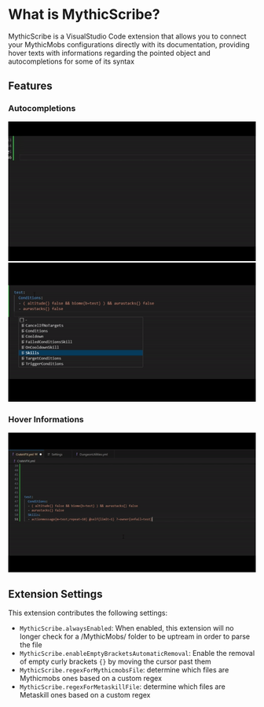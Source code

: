 # What is MythicScribe?

MythicScribe is a VisualStudio Code extension that allows you to connect your MythicMobs configurations directly with its documentation, providing hover texts with informations regarding the pointed object and autocompletions for some of its syntax


## Features

### Autocompletions

![Autocompletion Demo](https://raw.githubusercontent.com/Lxlp38/MythicScribe/refs/heads/master/demos/autocompletion-demo.gif)
![Autocompletion Demo](https://raw.githubusercontent.com/Lxlp38/MythicScribe/refs/heads/master/demos/autocompletion2-demo.gif)

### Hover Informations

![Hover Demo](https://raw.githubusercontent.com/Lxlp38/MythicScribe/refs/heads/master/demos/hover-demo.gif)


## Extension Settings

This extension contributes the following settings:

* `MythicScribe.alwaysEnabled`: When enabled, this extension will no longer check for a /MythicMobs/ folder to be uptream in order to parse the file
* `MythicScribe.enableEmptyBracketsAutomaticRemoval`: Enable the removal of empty curly brackets `{}` by moving the cursor past them
* `MythicScribe.regexForMythicmobsFile`: determine which files are Mythicmobs ones based on a custom regex
* `MythicScribe.regexForMetaskillFile`: determine which files are Metaskill ones based on a custom regex